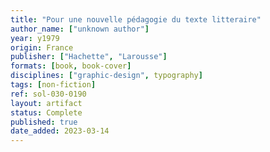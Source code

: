 ```yaml
---
title: "Pour une nouvelle pédagogie du texte litteraire"
author_name: ["unknown author"]
year: y1979
origin: France
publisher: ["Hachette", "Larousse"]
formats: [book, book-cover]
disciplines: ["graphic-design", typography]
tags: [non-fiction]
ref: sol-030-0190
layout: artifact
status: Complete
published: true
date_added: 2023-03-14
---
```

